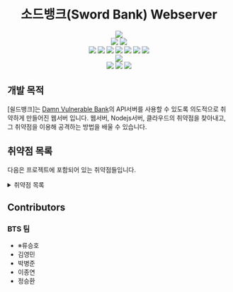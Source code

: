 <!-- 임시 README  -->

<div align="center">
    <h1>소드뱅크(Sword Bank) Webserver</h1>
</div>


<div align="center">
    <!-- javascript -->
    <img src="https://img.shields.io/badge/JavaScript-yellow?logo=JavaScript&logoColor=white">
</div>
<!-- 
<div align="center">
    <h5>개발 툴</h5>
</div> -->
<div align="center">
    <!-- vscode -->
    <img src="https://img.shields.io/badge/VSCode-46AAE9?logo=VisualStudioCode&logoColor=white">
    <!-- npm -->
    <img src="https://img.shields.io/badge/NPM-crimson?logo=NPM&logoColor=white">
</div>
<!-- 
<div align="center">
    <h5>환경</h5>
</div> -->
<div align="center">
    <!-- kali -->
    <img src="https://img.shields.io/badge/Kali-silver?logo=Kali&logoColor=white">
    <!-- windows -->
    <img src="https://img.shields.io/badge/Windows-0173D4?logo=Windows&logoColor=white">
    <!-- ubuntu -->
    <img src="https://img.shields.io/badge/Ubuntu-E95420?logo=Ubuntu&logoColor=white">
    <!-- aws -->
    <img src="https://img.shields.io/badge/AWS-orange?logo=AmazonAWS&logoColor=white">
    <!-- mysql -->
    <img src="https://img.shields.io/badge/MySQL-00718B?logo=MySQL&logoColor=white">
    <!-- nodejs -->
    <img src="https://img.shields.io/badge/Node.js-green?logo=Node.js&logoColor=white">
    <!-- express -->
    <img src="https://img.shields.io/badge/Express-83C13B?logo=Express&logoColor=white">
</div>
<!-- 
<div align="center">
    <h5>테스트 도구</h5>
</div> -->
<div align="center">
    <!-- BurpSuite -->
    <img src="https://img.shields.io/badge/BurpSuite-F76331?logo=BurpSuite&logoColor=white">
</div>
<!-- 
<div align="center">
    <h5>협업도구</h5>
</div> -->
<div align="center">
    <!-- git -->
    <img src="https://img.shields.io/badge/Git-E84D31?logo=Git&logoColor=white">
    <!-- github -->
    <img src="https://img.shields.io/badge/GitHub-808080?logo=GitHub&logoColor=white">
    <!-- notion -->
    <img src="https://img.shields.io/badge/Notion-333333?logo=Notion&logoColor=white">
</div>

## 개발 목적

[쉴드뱅크]는 [Damn Vulnerable Bank](https://github.com/rewanthtammana/Damn-Vulnerable-Bank)의 API서버를 사용할 수 있도록 의도적으로 취약하게 만들어진 웹서버 입니다.
웹서버, Nodejs서버, 클라우드의 취약점을 찾아내고, 그 취약점을 이용해 공격하는 방법을 배울 수 있습니다. 

## 취약점 목록

다음은 프로젝트에 포함되어 있는 취약점들입니다.
<!-- 토글 -->
<details>
<summary>취약점 목록</summary>
<div markdown="1">

- [x] [SQL injection (Blind & Union)]
- [x] [파일 다운로드 취약점]
- [x] [파일 업로드 취약점]
- [x] [XSS 취약점]
- [x] [토큰 하이재킹 취약점]
- [x] [CSRF 취약점]
- [x] [URI 패러미터 변조 취약점]
- [x] [보호되지 않은 IAM Credential 취약점]
- [x] [Apache Solr RCE 취약점]

</div>
</details>


## Contributors

### BTS 팀
- ※류승호
- 김영민
- 박병준
- 이종연
- 정승환


